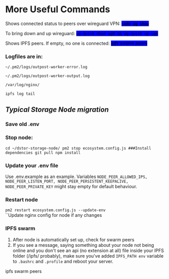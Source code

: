 # More Useful Commands

Shows connected status to peers over wireguard VPN: <mark style="background-color:blue;">**`sudo wg show`**</mark>

To bring down and up wireguard:  <mark style="background-color:blue;">`wg-quick down wg0 && wg-quick up wg0`</mark>

Shows IPFS peers. If empty, no one is connected: _<mark style="background-color:blue;">ipfs swarm peers</mark>_

### Logfiles are in:&#x20;

`~/.pm2/logs/outpost-worker-error.log`

`~/.pm2/logs/outpost-worker-output.log`

`/var/log/nginx/`

`ipfs log tail`

## _Typical Storage Node migration_

### Save old .env

### Stop node:&#x20;

`cd ~/dstor-storage-node/ pm2 stop ecosystem.config.js ###Install dependencies git pull npm install`

### Update your .env file

Use .env.example as an example. Variables `NODE_PEER_ALLOWED_IPS, NODE_PEER_LISTEN_PORT, NODE_PEER_PERSISTENT_KEEPALIVE, NODE_PEER_PRIVATE_KEY` might stay empty for default behaviour.

### Restart node&#x20;

`pm2 restart ecosystem.config.js --update-env`\
``Update nginx config for node if any changes

### IPFS swarm

1. After node is automatically set up, check for swarm peers
2. If you see a message, saying something about your node not being online and you don't see an api (no extension at all) file inside your IPFS folder (/ipfs/ probably), make sure you've added `IPFS_PATH env` variable to `.bashrc` and `.profile` and reboot your server.

ipfs swarm peers
